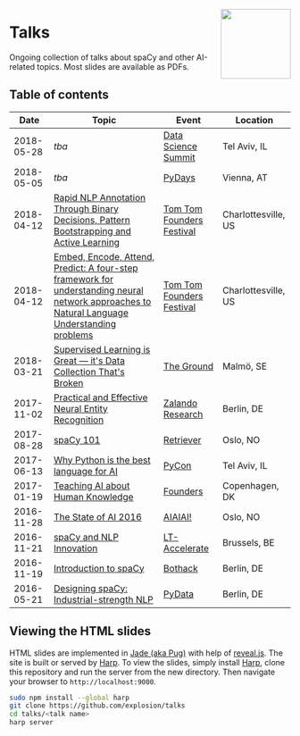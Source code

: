<a href="https://explosion.ai"><img src="https://explosion.ai/assets/img/logo.svg" width="125" height="125" align="right" /></a>

# Talks

Ongoing collection of talks about spaCy and other AI-related topics. Most
slides are available as PDFs.

## Table of contents

| Date | Topic | Event | Location |
| --- | --- | --- | --- |
| 2018-05-28 | *tba* | [Data Science Summit](http://datasciencesummit.ai/) | Tel Aviv, IL |
| 2018-05-05 | *tba* | [PyDays](https://www.pydays.at/) | Vienna, AT |
| 2018-04-12 | [Rapid NLP Annotation Through Binary Decisions, Pattern Bootstrapping and Active Learning](2018-04_12__Rapid-NLP-Annotation.pdf) | [Tom Tom Founders Festival](https://tomtomfest.com/machine-learning/) | Charlottesville, US |
| 2018-04-12 | [Embed, Encode, Attend, Predict: A four-step framework for understanding neural network approaches to Natural Language Understanding problems](2018-04-12__Embed-Encode-Attend-Predict.pdf) | [Tom Tom Founders Festival](https://tomtomfest.com/machine-learning/) | Charlottesville, US |
| 2018-03-21 | [Supervised Learning is Great — it's Data Collection That's Broken](2018-03-21__Supervised-Learning-is-Great.pdf) | [The Ground](http://www.theground.se) | Malmö, SE |
| 2017-11-02 | [Practical and Effective Neural Entity Recognition](2017-11-02___Practical-and-Effective-Neural-NER.pdf) | [Zalando Research](https://research.zalando.com/) | Berlin, DE |
| 2017-08-28 | [spaCy 101](2017-08-28___spaCy-101.pdf) | [Retriever](https://www.retriever.no/) | Oslo, NO |
| 2017-06-13 | [Why Python is the best language for AI](2017-06-13___Why-Python-is-the-best-language-for-AI.pdf) | [PyCon](http://www.pycon.org.il/2017/) | Tel Aviv, IL |
| 2017-01-19 | [Teaching AI about Human Knowledge](2017-01-19___Teaching-AI-about-Human-Knowledge.pdf) | [Founders](https://medium.com/the-founders-blog/how-ai-will-shape-the-future-of-work-9b2f51a35a8) | Copenhagen, DK |
| 2016-11-28 | [The State of AI 2016](2016-11-28___The-State-of-AI-2016.pdf) | [AIAIAI!](https://www.facebook.com/events/1263237797030583/) | Oslo, NO |
| 2016-11-21 | [spaCy and NLP Innovation](2016-11-21___spaCy-and-NLP-Innovation.pdf) | [LT-Accelerate](http://www.lt-accelerate.com/) | Brussels, BE |
| 2016-11-19 | [Introduction to spaCy](2016-11-19___Introduction-to-spaCy) | [Bothack](http://bothack.berlin) | Berlin, DE |
| 2016-05-21 | [Designing spaCy: Industrial-strength NLP](2016-05-21___Designing-spaCy) | [PyData](http://pydata.org) | Berlin, DE |

## Viewing the HTML slides

HTML slides are implemented in [Jade (aka Pug)](https://www.jade-lang.org) with help of [reveal.js](https://github.com/hakimel/reveal.js). The site is built or served by [Harp](https://harpjs.com). To view the slides, simply install [Harp](https://harpjs.com), clone this repository and run the server from the new directory. Then navigate your browser to `http://localhost:9000`.

```bash
sudo npm install --global harp
git clone https://github.com/explosion/talks
cd talks/<talk name>
harp server
```
